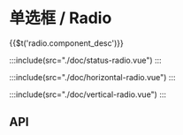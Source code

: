 # 单选框 / Radio

<span>{{$t('radio.component_desc')}}</span>

:::include(src="./doc/status-radio.vue")
:::

:::include(src="./doc/horizontal-radio.vue")
:::

:::include(src="./doc/vertical-radio.vue")
:::

## API

<api-doc name="Radio" :doc="require('./api.json')"></api-doc>

<api-doc name="RadioGroup" :doc="require('../radio-group/api.json')"></api-doc>
